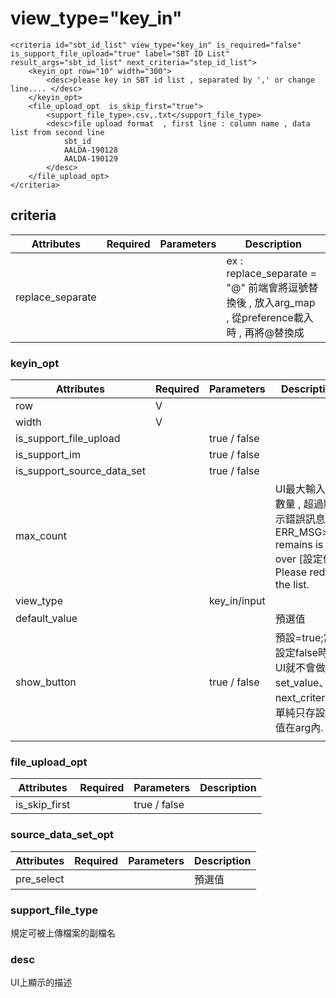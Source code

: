# view\_type="key\_in"

```markup
<criteria id="sbt_id_list" view_type="key_in" is_required="false" is_support_file_upload="true" label="SBT ID List" result_args="sbt_id_list" next_criteria="step_id_list">
	<keyin_opt row="10" width="300">
		<desc>please key in SBT id list , separated by ',' or change line.... </desc>
	</keyin_opt>						
	<file_upload_opt  is_skip_first="true">
		<support_file_type>.csv,.txt</support_file_type>
		<desc>file upload format  , first line : column name , data list from second line
			sbt_id
			AALDA-190128	
			AALDA-190129	
		</desc>
	</file_upload_opt>
</criteria>
```

## criteria

| Attributes        | Required | Parameters | Description                                                                   |
| ----------------- | -------- | ---------- | ----------------------------------------------------------------------------- |
| replace\_separate |          |            | ex : replace\_separate = "@" 前端會將逗號替換後 , 放入arg\_map , 從preference載入時 , 再將@替換成 |

### keyin\_opt

| Attributes                     | Required | Parameters    | Description                                                                       |   |   |
| ------------------------------ | -------- | ------------- | --------------------------------------------------------------------------------- | - | - |
| row                            | V        |               |                                                                                   |   |   |
| width                          | V        |               |                                                                                   |   |   |
| is\_support\_file\_upload      |          | true / false  |                                                                                   |   |   |
| is\_support\_im                |          | true / false  |                                                                                   |   |   |
| is\_support\_source\_data\_set |          | true / false  |                                                                                   |   |   |
| max\_count                     |          |               | UI最大輸入的數量 , 超過顯示錯誤訊息 : ERR\_MSG> remains is over \[設定值] . Please reduce the list. |   |   |
| view\_type                     |          | key\_in/input |                                                                                   |   |   |
| default\_value                 |          |               | 預選值                                                                               |   |   |
| show\_button                   |          | true / false  | 預設=true;當設定false時，UI就不會做set\_value、next\_criteria，單純只存設定值在arg內.                   |   |   |
|                                |          |               |                                                                                   |   |   |

### file\_upload\_opt

| Attributes      | Required | Parameters   | Description |
| --------------- | -------- | ------------ | ----------- |
| is\_skip\_first |          | true / false |             |

### source\_data\_set\_opt

| Attributes  | Required | Parameters | Description |
| ----------- | -------- | ---------- | ----------- |
| pre\_select |          |            | 預選值         |

### support\_file\_type

規定可被上傳檔案的副檔名

### desc

UI上顯示的描述
